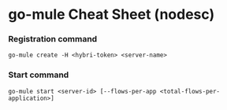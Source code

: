 # go-mule Cheat Sheet (nodesc)

### Registration command

```
go-mule create -H <hybri-token> <server-name>
```

### Start command

```
go-mule start <server-id> [--flows-per-app <total-flows-per-application>]
```